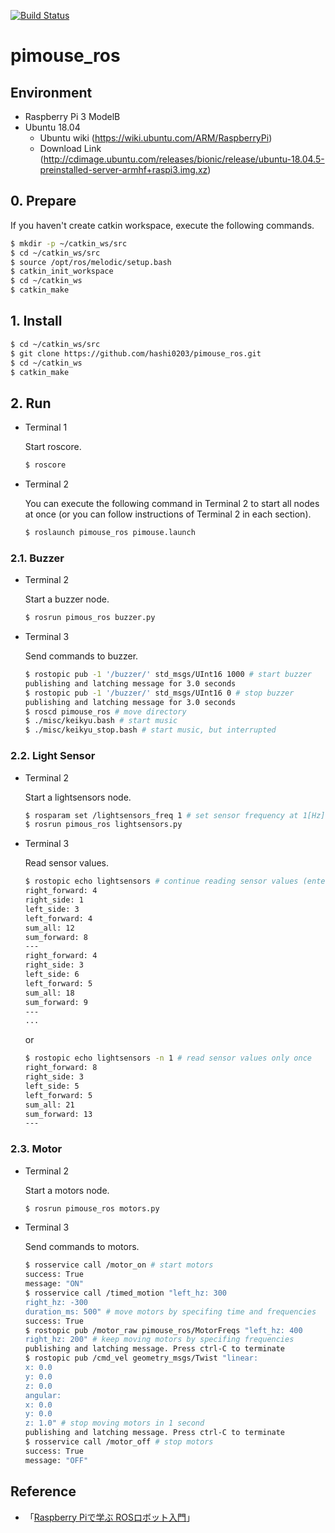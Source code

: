 [![Build Status](https://travis-ci.com/hashi0203/pimouse_ros.svg?branch=main)](https://travis-ci.com/hashi0203/pimouse_ros)

# pimouse_ros

## Environment

- Raspberry Pi 3 ModelB
- Ubuntu 18.04
    - Ubuntu wiki (https://wiki.ubuntu.com/ARM/RaspberryPi)
    - Download Link (http://cdimage.ubuntu.com/releases/bionic/release/ubuntu-18.04.5-preinstalled-server-armhf+raspi3.img.xz)

## 0. Prepare

If you haven't create catkin workspace, execute the following commands.

```bash
$ mkdir -p ~/catkin_ws/src
$ cd ~/catkin_ws/src
$ source /opt/ros/melodic/setup.bash
$ catkin_init_workspace
$ cd ~/catkin_ws
$ catkin_make
```

## 1. Install

```bash
$ cd ~/catkin_ws/src
$ git clone https://github.com/hashi0203/pimouse_ros.git
$ cd ~/catkin_ws
$ catkin_make
```

## 2. Run

- Terminal 1

    Start roscore.

    ```bash
    $ roscore
    ```

- Terminal 2

    You can execute the following command in Terminal 2 to start all nodes at once (or you can follow instructions of Terminal 2 in each section).

    ```bash
    $ roslaunch pimouse_ros pimouse.launch
    ```

### 2.1. Buzzer

- Terminal 2

    Start a buzzer node.

    ```bash
    $ rosrun pimous_ros buzzer.py
    ```

- Terminal 3

    Send commands to buzzer.

    ```bash
    $ rostopic pub -1 '/buzzer/' std_msgs/UInt16 1000 # start buzzer
    publishing and latching message for 3.0 seconds
    $ rostopic pub -1 '/buzzer/' std_msgs/UInt16 0 # stop buzzer
    publishing and latching message for 3.0 seconds
    $ roscd pimouse_ros # move directory
    $ ./misc/keikyu.bash # start music
    $ ./misc/keikyu_stop.bash # start music, but interrupted
    ```

### 2.2. Light Sensor

- Terminal 2

    Start a lightsensors node.

    ```bash
    $ rosparam set /lightsensors_freq 1 # set sensor frequency at 1[Hz] (default 10[Hz])
    $ rosrun pimous_ros lightsensors.py
    ```

- Terminal 3

    Read sensor values.

    ```bash
    $ rostopic echo lightsensors # continue reading sensor values (enter ctrl-C to terminate)
    right_forward: 4
    right_side: 1
    left_side: 3
    left_forward: 4
    sum_all: 12
    sum_forward: 8
    ---
    right_forward: 4
    right_side: 3
    left_side: 6
    left_forward: 5
    sum_all: 18
    sum_forward: 9
    ---
    ...
    ```

    or

    ```bash
    $ rostopic echo lightsensors -n 1 # read sensor values only once
    right_forward: 8
    right_side: 3
    left_side: 5
    left_forward: 5
    sum_all: 21
    sum_forward: 13
    ---
    ```

### 2.3. Motor

- Terminal 2

    Start a motors node.

    ```bash
    $ rosrun pimouse_ros motors.py
    ```

- Terminal 3

    Send commands to motors.

    ```bash
    $ rosservice call /motor_on # start motors
    success: True
    message: "ON"
    $ rosservice call /timed_motion "left_hz: 300
    right_hz: -300
    duration_ms: 500" # move motors by specifing time and frequencies
    success: True
    $ rostopic pub /motor_raw pimouse_ros/MotorFreqs "left_hz: 400
    right_hz: 200" # keep moving motors by specifing frequencies
    publishing and latching message. Press ctrl-C to terminate
    $ rostopic pub /cmd_vel geometry_msgs/Twist "linear:
    x: 0.0
    y: 0.0
    z: 0.0
    angular:
    x: 0.0
    y: 0.0
    z: 1.0" # stop moving motors in 1 second
    publishing and latching message. Press ctrl-C to terminate
    $ rosservice call /motor_off # stop motors
    success: True
    message: "OFF"
    ```

## Reference

- 「[Raspberry Piで学ぶ ROSロボット入門](https://github.com/ryuichiueda/raspimouse_book_info)」